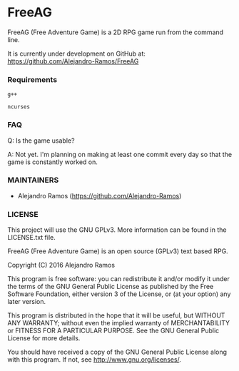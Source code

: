 # FreeAG

FreeAG (Free Adventure Game) is a 2D RPG game run from the command line.

It is currently under development on GitHub at:
https://github.com/Alejandro-Ramos/FreeAG


### Requirements

`g++`

`ncurses`

### FAQ

Q: Is the game usable?

A: Not yet. I'm planning on making at least one commit every day so that the
game is constantly worked on.


### MAINTAINERS

 * Alejandro Ramos (https://github.com/Alejandro-Ramos)


### LICENSE

This project will use the GNU GPLv3. More information can be found in the
LICENSE.txt file.


FreeAG (Free Adventure Game) is an open source (GPLv3) text based RPG.

Copyright (C) 2016 Alejandro Ramos

This program is free software: you can redistribute it and/or modify
it under the terms of the GNU General Public License as published by
the Free Software Foundation, either version 3 of the License, or
(at your option) any later version.

This program is distributed in the hope that it will be useful,
but WITHOUT ANY WARRANTY; without even the implied warranty of
MERCHANTABILITY or FITNESS FOR A PARTICULAR PURPOSE.  See the
GNU General Public License for more details.

You should have received a copy of the GNU General Public License
along with this program.  If not, see <http://www.gnu.org/licenses/>.
